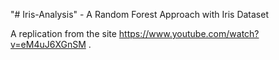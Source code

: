 "# Iris-Analysis" - A Random Forest Approach with Iris Dataset

A replication from the site https://www.youtube.com/watch?v=eM4uJ6XGnSM .
